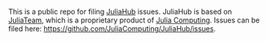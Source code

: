 This is a public repo for filing [JuliaHub](https://juliahub.com) issues. JuliaHub is based on [JuliaTeam](https://juliacomputing.com/products/juliateam), which is a proprietary product of [Julia Computing](https://juliacomputing.com/about-us). Issues can be filed here: https://github.com/JuliaComputing/JuliaHub/issues.
